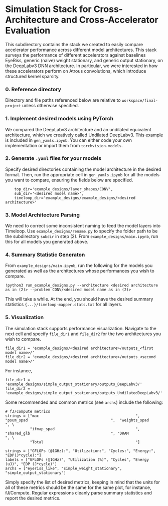 # Simulation Stack for Cross-Architecture and Cross-Accelerator Evaluation
This subdirectory contains the stack we created to easily compare accelerator performance 
across different model architectures. This stack surveys the performance of different accelerators against baselines EyeRiss, generic (naive) weight stationary, and
generic output stationary, on the DeepLabv3 DNN architecture. In particular, we were interested in how these accelerators perform
on Atrous convolutions, which introduce structured kernel sparsity.

### 0. Reference directory
Directory and file paths referenced below are relative to `workspace/final-project` unless otherwise specified.

### 1. Implement desired models using PyTorch
We compared the DeepLabv3 architecture and an undilated equivalent architecture, which we creatively called Undilated DeepLabv3. This example is included in `gen_yamls.ipynb`. You can either code your own implementation or import them from `torchvision.models`.

### 2. Generate `.yaml` files for your models
Specify desired directories containing the model architecture in the desired format. Then, run the appropriate cell in `gen_yamls.ipynb` for all the models you want to compare, ensuring the fields below are specified.
```
    top_dir='example_designs/layer_shapes/CONV',
    sub_dir='<desired model name>',
    timeloop_dir='example_designs/example_designs/<desired architecture>'
```

### 3. Model Architecture Parsing
We need to correct some inconsistent naming to feed the model layers into Timeloop. Use 
`example_designs/rename.py` to specify the folder path to be the subdirectory `subdir` in step (2). 
From `example_designs/main.ipynb`, run this for all models you generated above.

### 4. Summary Statistic Generaton
From `example_designs/main.ipynb`, run the following for the models you generated as well as the architectures whose performances you wish to compare.
```
!python3 run_example_designs.py --architecture <desired architecture as in (2)> --problem CONV/<desired model name as in (2)>
```
This will take a while.
At the end, you should have the desired summary statistics `{...}/timeloop-mapper.stats.txt` for all layers.

### 5. Visualization
The simulation stack supports performance visualization. Navigate to the next cell and specify `file_dir1` and `file_dir2` for the two architectures you wish to compare.
```
file_dir1 = 'example_designs/<desired architecture>/outputs_<first model name>/'
file_dir2 = 'example_designs/<desired architecture>/outputs_<second model name>/'
```
For instance,
```
file_dir1 = 'example_designs/simple_output_stationary/outputs_DeepLabv3/'
file_dir2 = 'example_designs/simple_output_stationary/outputs_UndilatedDeepLabv3/'
```
Some recommended and common metrics (see `archs`) include the following:
```
# fJ/compute metrics
strings = ["mac                                           ", "psum_spad                                     ",  "weights_spad                                  ", \
           "ifmap_spad                                    ", "shared_glb                                    ", "DRAM                                          ", \
           "Total                                         "]

strings = ["GFLOPs (@1GHz):", "Utilization:", "Cycles:", "Energy:", "EDP(J*cycle):"]
labels = ["GFLOPs (@1GHz)", "Utilization (%)", "Cycles", "Energy (uJ)", "EDP (J*cycle)"]
archs = ["eyeriss_like", "simple_weight_stationary", "simple_output_stationary"]
```

Simply specify the list of desired metrics, keeping in mind that the units for all of these metrics should be the same for the same plot, for instance, fJ/Compute. Regular expressions cleanly parse summary statistics and report the desired metrics.
